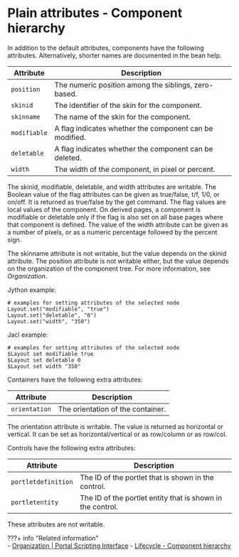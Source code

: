 # Plain attributes - Component hierarchy

In addition to the default attributes, components have the following attributes. Alternatively, shorter names are documented in the bean help.

|Attribute|Description|
|---------|-----------|
|`position`|The numeric position among the siblings, zero-based.|
|`skinid`|The identifier of the skin for the component.|
|`skinname`|The name of the skin for the component.|
|`modifiable`|A flag indicates whether the component can be modified.|
|`deletable`|A flag indicates whether the component can be deleted.|
|`width`|The width of the component, in pixel or percent.|

The skinid, modifiable, deletable, and width attributes are writable. The Boolean value of the flag attributes can be given as true/false, t/f, 1/0, or on/off. It is returned as true/false by the get command. The flag values are local values of the component. On derived pages, a component is modifiable or deletable only if the flag is also set on all base pages where that component is defined. The value of the width attribute can be given as a number of pixels, or as a numeric percentage followed by the percent sign.

The skinname attribute is not writable, but the value depends on the skinid attribute. The position attribute is not writable either, but the value depends on the organization of the component tree. For more information, see *Organization*.

Jython example:

```
# examples for setting attributes of the selected node
Layout.set("modifiable", "true")
Layout.set("deletable", "0")
Layout.set("width", "350")
```

Jacl example:

```
# examples for setting attributes of the selected node
$Layout set modifiable true
$Layout set deletable 0
$Layout set width "350"

```

Containers have the following extra attributes:

|Attribute|Description|
|---------|-----------|
|`orientation`|The orientation of the container.|

The orientation attribute is writable. The value is returned as horizontal or vertical. It can be set as horizontal/vertical or as row/column or as row/col.

Controls have the following extra attributes:

|Attribute|Description|
|---------|-----------|
|`portletdefinition`|The ID of the portlet that is shown in the control.|
|`portletentity`|The ID of the portlet entity that is shown in the control.|

These attributes are not writable.


???+ info "Related information"  
    -   [Organization | Portal Scripting Interface](../../../../portal_admin_tools/portal_scripting_interface/command_ref_psi/organization.md)
    -   [Lifecycle - Component hierarchy](../../../../portal_admin_tools/portal_scripting_interface/command_ref_psi/cmpnt_hierarchy/lifecycle_compnt_hrchy.md)

